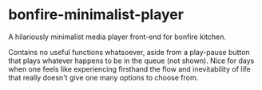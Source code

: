 # bonfire-minimalist-player
A hilariously minimalist media player front-end for bonfire kitchen.

Contains no useful functions whatsoever, aside from a play-pause button that plays whatever happens to be in the queue (not shown). Nice for days when one feels like experiencing firsthand the flow and inevitability of life that really doesn't give one many options to choose from.
